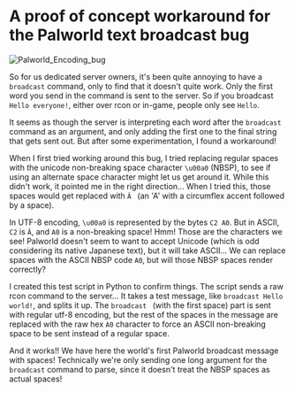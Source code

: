# A proof of concept workaround for the Palworld text broadcast bug

![Palworld_Encoding_bug](https://github.com/Darkhand81/Palworld_broadcast_encoding_bug/assets/1334381/25cadc75-7da5-4419-b73f-861d2f799ad7)

So for us dedicated server owners, it's been quite annoying to have a `broadcast` command, only to find that it doesn't quite work. Only the first word you send in the command is sent to the server.  So if you broadcast `Hello everyone!`, either over rcon or in-game, people only see `Hello`.

It seems as though the server is interpreting each word after the `broadcast` command as an argument, and only adding the first one to the final string that gets sent out. But after some experimentation, I found a workaround!

When I first tried working around this bug, I tried replacing regular spaces with the unicode non-breaking space character `\u00a0` (NBSP), to see if using an alternate space character might let us get around it.  While this didn't work, it pointed me in the right direction... When I tried this, those spaces would get replaced with `Â ` (an 'A' with a circumflex accent followed by a space).

In UTF-8 encoding, `\u00a0` is represented by the bytes `C2 A0`. But in ASCII, `C2` is `Â`, and `A0` is a non-breaking space! Hmm! Those are the characters we see!  Palworld doesn't seem to want to accept Unicode (which is odd considering its native Japanese text), but it will take ASCII...  We can replace spaces with the ASCII NBSP code `A0`, but will those NBSP spaces render correctly?

I created this test script in Python to confirm things.  The script sends a raw rcon command to the server... It takes a test message, like `broadcast Hello world!`, and splits it up. The `broadcast ` (with the first space) part is sent with regular utf-8 encoding, but the rest of the spaces in the message are replaced with the raw hex `A0` character to force an ASCII non-breaking space to be sent instead of a regular space.

And it works!! We have here the world's first Palworld broadcast message with spaces! Technically we're only sending one long argument for the `broadcast` command to parse, since it doesn't treat the NBSP spaces as actual spaces!
